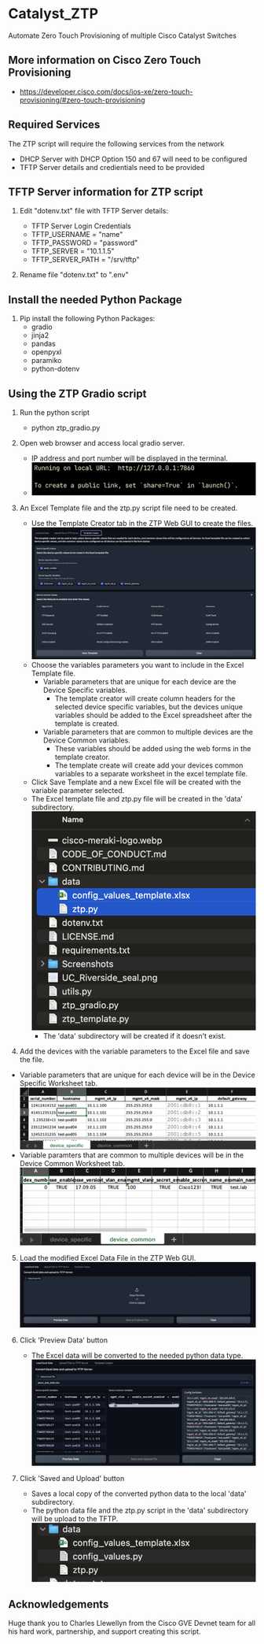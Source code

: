 # Catalyst_ZTP
Automate Zero Touch Provisioning of multiple Cisco Catalyst Switches


## More information on Cisco Zero Touch Provisioning
* https://developer.cisco.com/docs/ios-xe/zero-touch-provisioning/#zero-touch-provisioning


## Required Services
The ZTP script will require the following services from the network
* DHCP Server with DHCP Option 150 and 67 will need to be configured
* TFTP Server details and credientials need to be provided


## TFTP Server information for ZTP script
1. Edit "dotenv.txt" file with TFTP Server details:
    * TFTP Server Login Credentials
    * TFTP_USERNAME = "name"
    * TFTP_PASSWORD = "password"
    * TFTP_SERVER = "10.1.1.5"
    * TFTP_SERVER_PATH = "/srv/tftp"

2.  Rename file "dotenv.txt" to ".env"


## Install the needed Python Package
1.  Pip install the following Python Packages:
    * gradio
    * jinja2
    * pandas
    * openpyxl
    * paramiko
    * python-dotenv


## Using the ZTP Gradio script
1. Run the python script
    * python ztp_gradio.py

2.  Open web browser and access local gradio server. 
    * IP address and port number will be displayed in the terminal.
    * ![gradio_url](https://github.com/jtsu/Catalyst_ZTP/blob/main/Screenshots/gradio_url.png?raw=true)

3.  An Excel Template file and the ztp.py script file need to be created.
    * Use the Template Creator tab in the ZTP Web GUI to create the files.
    ![template_creator](https://github.com/jtsu/Catalyst_ZTP/blob/main/Screenshots/template_creator.png?raw=true)
    * Choose the variables parameters you want to include in the Excel Template file.
       * Variable parameters that are unique for each device are the Device Specific variables.
          * The template creator will create column headers for the selected device specific variables, but the devices unique variables should be added to the Excel spreadsheet after the template is created. 
       * Variable parameters that are common to multiple devices are the Device Common variables.
          * These variables should be added using the web forms in the template creator.
          * The template create will create add your devices common variables to a separate worksheet in the excel template file.
    * Click Save Template and a new Excel file will be created with the variable parameter selected. 
    * The Excel template file and ztp.py file will be created in the 'data' subdirectory.
      ![gradio_url](https://github.com/jtsu/Catalyst_ZTP/blob/main/Screenshots/data_subdir.png?raw=true)
        * The 'data' subdirectory will be created if it doesn't exist.

4.  Add the devices with the variable parameters to the Excel file and save the file.
   * Variable parameters that are unique for each device will be in the Device Specific Worksheet tab.    
   ![gradio_url](https://github.com/jtsu/Catalyst_ZTP/blob/main/Screenshots/excel_specific.png?raw=true)
   * Variable paramters that are common to multiple devices will be in the Device Common Worksheet tab.
    ![gradio_url](https://github.com/jtsu/Catalyst_ZTP/blob/main/Screenshots/excel_common.png?raw=true)
  
5.  Load the modified Excel Data File in the ZTP Web GUI.
    ![load_data](https://github.com/jtsu/Catalyst_ZTP/blob/main/Screenshots/load_data.png?raw=true)
   
6.  Click 'Preview Data' button
    * The Excel data will be converted to the needed python data type.
   ![gradio_url](https://github.com/jtsu/Catalyst_ZTP/blob/main/Screenshots/data_loaded.png?raw=true)

7.  Click 'Saved and Upload' button
    * Saves a local copy of the converted python data to the local 'data' subdirectory.
    * The python data file and the ztp.py script in the 'data' subdirectory will be upload to the TFTP.
    ![gradio_url](https://github.com/jtsu/Catalyst_ZTP/blob/main/Screenshots/data_subdir2.png?raw=true)


## Acknowledgements
Huge thank you to Charles Llewellyn from the Cisco GVE Devnet team for all his hard work, partnership, and support creating this script.

